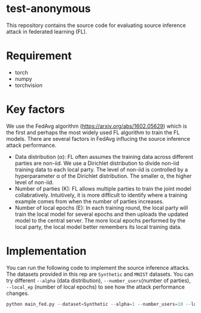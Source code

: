 # test-anonymous
This repository contains the source code for evaluating source inference attack in federated learning (FL). 

# Requirement
* torch
* numpy
* torchvision

# Key factors
We use the FedAvg algorithm (https://arxiv.org/abs/1602.05629) which is the first and perhaps the most widely used FL algorithm to train the FL models. There are several factors in FedAvg influcing the source inference attack performance.

* Data distribution (α): FL often assumes the training data across different parties are non-iid. We use a Dirichlet distribution to divide non-iid training data to each local party. The level of non-iid is controlled by a hyperparameter α of the Dirichlet distribution. The smaller α, the higher level of non-iid.
* Number of parties (K): FL allows multiple parties to train the joint model collabratively. Intuitively, it is more difficult to identify where a training example comes from when the number of parties increases.
* Number of local epochs (E): In each training round, the local party will train the local model for several epochs and then uploads the updated model to the central server. The more local epochs performed by the local party, the local model better remembers its local training data.

# Implementation
You can run the following code to implement the source inference attacks. The datasets provided in this rep are `Synthetic` and `MNIST` datasets. You can try different `--alpha` (data distribution), `--number_users`(number of parties), `--local_ep` (number of local epochs) to see how the attack performance changes.
```python
python main_fed.py --dataset=Synthetic --alpha=1 --number_users=10 --local_ep=5
```
